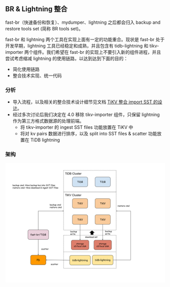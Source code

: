 ## BR & Lightning 整合

fast-br（快速备份和恢复）、mydumper、lightning 之后都会归入 backup and restore tools set (简称 BR tools set)。

fast-br 和 lightning 两个工具在实现上面有一定的功能重合。现状是 fast-br 处于开发早期，lightning 工具已经稳定和成熟，并且包含有 tidb-lightning 和 tikv-importer 两个组件。我们希望在 fast-br 的实现上不要引入新的组件进程，并且尝试考虑缩减 lightning 的使用链路，以达到达到下面的目的：

- 简化使用链路
- 整合技术实现、统一代码

### 分析

* 导入流程，以及相关的整合技术设计细节见文档 [TiKV 整合 import SST 的设计](./2019-11-05-design-of-reorganize-importSST-to-TiKV.md)。 
* 经过多次讨论后我们决定在 4.0 移除 tikv-importer 组件，只保留 lightning 作为第三方格式数据源的处理前端。
   * 将 tikv-importer 的 ingest SST files 功能放置在 TiKV 中
   * 将对 kv pairs 数据进行排序，以及 split into SST files & scatter 功能放置在 TiDB lightning

### 架构

![img](./resources/arch-of-reorganized-importer.svg)
